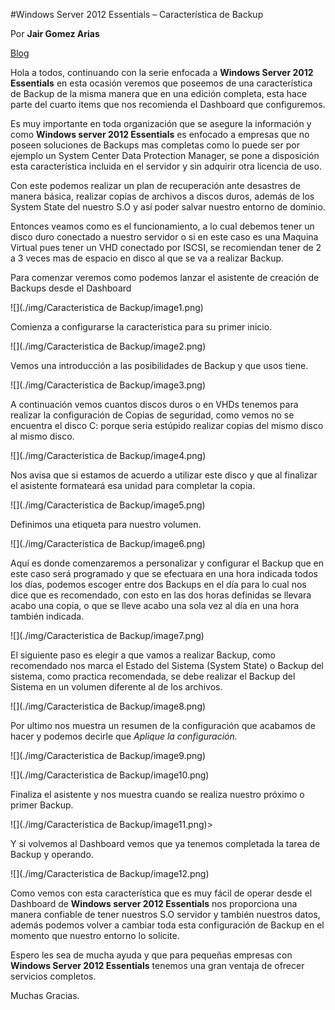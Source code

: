 
<properties
	pageTitle="Windows Server 2012 Essentials – Característica de Backup"
	description="Windows Server 2012 Essentials – Característica de Backup"
	services="servers"
	documentationCenter=""
	authors="andygonusa"
	manager=""
	editor="andygonusa"/>

<tags
	ms.service="servers"
	ms.workload="WS2012"
	ms.tgt_pltfrm="na"
	ms.devlang="na"
	ms.topic="how-to-article"
	ms.date="05/16/2016"
	ms.author="andygonusa"/>


#Windows Server 2012 Essentials – Característica de Backup


Por **Jair Gomez Arias**

[Blog](http://blogs.itpro.es/jairgomez/)


Hola a todos, continuando con la serie enfocada a **Windows Server 2012
Essentials** en esta ocasión veremos que poseemos de una característica
de Backup de la misma manera que en una edición completa, esta hace
parte del cuarto items que nos recomienda el Dashboard que configuremos.

Es muy importante en toda organización que se asegure la información y
como **Windows server 2012 Essentials** es enfocado a empresas que no
poseen soluciones de Backups mas completas como lo puede ser por ejemplo
un System Center Data Protection Manager, se pone a disposición esta
característica incluida en el servidor y sin adquirir otra licencia de
uso.

Con este podemos realizar un plan de recuperación ante desastres de
manera básica, realizar copias de archivos a discos duros, además de los
System State del nuestro S.O y así poder salvar nuestro entorno de
dominio.

Entonces veamos como es el funcionamiento, a lo cual debemos tener un
disco duro conectado a nuestro servidor o si en este caso es una Maquina
Virtual pues tener un VHD conectado por ISCSI, se recomiendan tener de 2
a 3 veces mas de espacio en disco al que se va a realizar Backup.

Para comenzar veremos como podemos lanzar el asistente de creación de
Backups desde el Dashboard

![](./img/Caracteristica de Backup/image1.png)

Comienza a configurarse la característica para su primer inicio.

![](./img/Caracteristica de Backup/image2.png)

Vemos una introducción a las posibilidades de Backup y que usos tiene.

![](./img/Caracteristica de Backup/image3.png)
    

A continuación vemos cuantos discos duros o en VHDs tenemos para
realizar la configuración de Copias de seguridad, como vemos no se
encuentra el disco C: porque seria estúpido realizar copias del mismo
disco al mismo disco.

![](./img/Caracteristica de Backup/image4.png)
    

Nos avisa que si estamos de acuerdo a utilizar este disco y que al
finalizar el asistente formateará esa unidad para completar la copia.

![](./img/Caracteristica de Backup/image5.png)

Definimos una etiqueta para nuestro volumen.

![](./img/Caracteristica de Backup/image6.png)
    

Aquí es donde comenzaremos a personalizar y configurar el Backup que en
este caso será programado y que se efectuara en una hora indicada todos
los días, podemos escoger entre dos Backups en el día para lo cual nos
dice que es recomendado, con esto en las dos horas definidas se llevara
acabo una copia, o que se lleve acabo una sola vez al día en una hora
también indicada.

![](./img/Caracteristica de Backup/image7.png)
    

El siguiente paso es elegir a que vamos a realizar Backup, como
recomendado nos marca el Estado del Sistema (System State) o Backup del
sistema, como practica recomendada, se debe realizar el Backup del
Sistema en un volumen diferente al de los archivos.

![](./img/Caracteristica de Backup/image8.png)
    

Por ultimo nos muestra un resumen de la configuración que acabamos de
hacer y podemos decirle que *Aplique la configuración.*

![](./img/Caracteristica de Backup/image9.png)
    

![](./img/Caracteristica de Backup/image10.png)
    

Finaliza el asistente y nos muestra cuando se realiza nuestro próximo o
primer Backup.

![](./img/Caracteristica de Backup/image11.png)>
    

Y si volvemos al Dashboard vemos que ya tenemos completada la tarea de
Backup y operando.

![](./img/Caracteristica de Backup/image12.png)

Como vemos con esta característica que es muy fácil de operar desde el
Dashboard de **Windows server 2012 Essentials** nos proporciona una
manera confiable de tener nuestros S.O servidor y también nuestros
datos, además podemos volver a cambiar toda esta configuración de Backup
en el momento que nuestro entorno lo solicite.

Espero les sea de mucha ayuda y que para pequeñas empresas con **Windows
Server 2012 Essentials** tenemos una gran ventaja de ofrecer servicios
completos.

Muchas Gracias.

